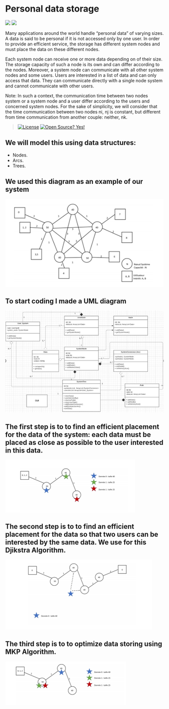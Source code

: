 # Personal data storage

![](https://forthebadge.com/images/badges/made-with-java.svg) ![](https://forthebadge.com/images/badges/built-with-love.svg)


Many applications around the world handle “personal data” of varying sizes. A data is said to be personal if it is not accessed only by one user. In order to provide an efficient service, the storage has different system nodes and must place the data on these different nodes.
    
Each system node can receive one or more data depending on of their size. The storage capacity of such a node is its own and can differ according to the nodes. Moreover, a system node can communicate with all other system nodes and some users.
Users are interested in a list of data and can only access that data. They can communicate directly with a single node system and cannot communicate with other users.

Note: In such a context, the communication time between two nodes system or a system node and a user differ according to the users and concerned system nodes. For the sake of simplicity, we will consider that the time communication between two nodes ni, nj is constant, but different from time communication from another couple: neither, nk.

> [![License](https://img.shields.io/badge/License-Apache%202.0-blue.svg)](https://opensource.org/licenses/Apache-2.0)  [![Open Source? Yes!](https://badgen.net/badge/Open%20Source%20%3F/Yes%21/blue?icon=github)](https://github.com/Naereen/badges/)
## We will model this using data structures: 
  * Nodes. 
  * Arcs.
  * Trees.

## We used this diagram as an example of our system
![](images/diagram1.PNG)

## To start coding I made a UML diagram
![](images/uml1.PNG)

## The first step is to to find an efficient placement for the data of the system: each data must be placed as close as possible to the user interested in this data.
![](images/figure1.PNG)

## The second step is to to find an efficient placement for the data so that two users can be interested by the same data. We use for this Djikstra Algorithm.
![](images/figure2.PNG)

## The third step is to to optimize data storing using MKP Algorithm.
![](images/figure3.PNG)
